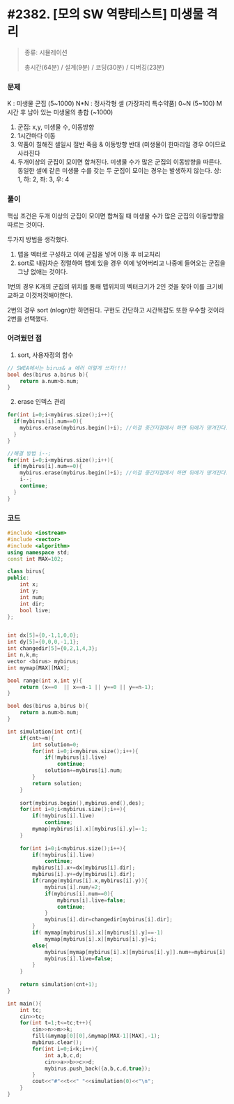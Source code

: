 # #2382. [모의 SW 역량테스트] 미생물 격리

> [문제]: https://swexpertacademy.com/main/code/problem/problemDetail.do?contestProbId=AV597vbqAH0DFAVl&categoryId=AV597vbqAH0DFAVl&categoryType=CODE&&&&&&
>
> 종류: 시뮬레이션
>
> 총시간(64분) / 설계(9분) / 코딩(30분) / 디버깅(23분)



### 문제

 K : 미생물 군집 (5~1000)
 N*N : 정사각형 셀 (가장자리 특수약품) 0~N (5~100)
 M 시간 후 남아 있는 미생물의 총합 (~1000)

 1. 군집: x,y, 미생물 수, 이동방향
 2. 1시간마다 이동
 3. 약품이 칠해진 셀일시 절반 죽음 & 이동방향 반대 (미생물이 한마리일 경우 0이므로 사라진다
 4. 두개이상의 군집이 모이면 합쳐진다. 미생물 수가 많은 군집의 이동방향을 따른다.
 동일한 셀에 같은 미생물 수를 갖는 두 군집이 모이는 경우는 발생하지 않는다.
 상: 1, 하: 2, 좌: 3, 우: 4

### 풀이

핵심 조건은 두개 이상의 군집이 모이면 합쳐질 때 미생물 수가 많은 군집의 이동방향을 따르는 것이다.

두가지 방법을 생각했다.

1. 맵을 벡터로 구성하고 이에 군집을 넣어 이동 후 비교처리
2. sort로 내림차순 정렬하여 맵에 있을 경우 이에 넣어버리고 나중에 들어오는 군집을 그냥 없애는 것이다. 

1번의 경우 K개의 군집의 위치를 통해 맵위치의 벡터크기가 2인 것을 찾아 이를 크기비교하고 이것저것해야한다. 

2번의 경우 sort (nlogn)만 하면된다. 구현도 간단하고 시간복잡도 또한 우수할 것이라 2번을 선택했다.



### 어려웠던 점

1. sort, 사용자정의 함수

``` c++
// SWEA에서는 birus& a 에러 이렇게 쓰자!!!!
bool des(birus a,birus b){
    return a.num>b.num;
}
```

2. erase 인덱스 관리

``` c++
for(int i=0;i<mybirus.size();i++){
  if(mybirus[i].num==0){
    mybirus.erase(mybirus.begin()+i); //이걸 중간지점에서 하면 뒤에가 땅겨진다.
  }
}

//해결 방법 i--;
for(int i=0;i<mybirus.size();i++){
  if(mybirus[i].num==0){
    mybirus.erase(mybirus.begin()+i); //이걸 중간지점에서 하면 뒤에가 땅겨진다.
    i--;
    continue;
  }
}
```



### 코드

``` c++
#include <iostream>
#include <vector>
#include <algorithm>
using namespace std;
const int MAX=102;

class birus{
public:
    int x;
    int y;
    int num;
    int dir;
    bool live;
};


int dx[5]={0,-1,1,0,0};
int dy[5]={0,0,0,-1,1};
int changedir[5]={0,2,1,4,3};
int n,k,m;
vector <birus> mybirus;
int mymap[MAX][MAX];

bool range(int x,int y){
    return (x==0  || x==n-1 || y==0 || y==n-1);
}

bool des(birus a,birus b){
    return a.num>b.num;
}

int simulation(int cnt){
    if(cnt>=m){
        int solution=0;
        for(int i=0;i<mybirus.size();i++){
            if(!mybirus[i].live)
                continue;
            solution+=mybirus[i].num;
        }
        return solution;
    }
    
    sort(mybirus.begin(),mybirus.end(),des);
    for(int i=0;i<mybirus.size();i++){
        if(!mybirus[i].live)
            continue;
        mymap[mybirus[i].x][mybirus[i].y]=-1;
    }
    
    for(int i=0;i<mybirus.size();i++){
        if(!mybirus[i].live)
            continue;
        mybirus[i].x+=dx[mybirus[i].dir];
        mybirus[i].y+=dy[mybirus[i].dir];
        if(range(mybirus[i].x,mybirus[i].y)){
            mybirus[i].num/=2;
            if(mybirus[i].num==0){
                mybirus[i].live=false;
                continue;
            }
            mybirus[i].dir=changedir[mybirus[i].dir];
        }
        if( mymap[mybirus[i].x][mybirus[i].y]==-1)
            mymap[mybirus[i].x][mybirus[i].y]=i;
        else{
            mybirus[mymap[mybirus[i].x][mybirus[i].y]].num+=mybirus[i].num;
            mybirus[i].live=false;
        }
    }
    
    return simulation(cnt+1);
}

int main(){
    int tc;
    cin>>tc;
    for(int t=1;t<=tc;t++){
        cin>>n>>m>>k;
        fill(&mymap[0][0],&mymap[MAX-1][MAX],-1);
        mybirus.clear();
        for(int i=0;i<k;i++){
            int a,b,c,d;
            cin>>a>>b>>c>>d;
            mybirus.push_back({a,b,c,d,true});
        }
        cout<<"#"<<t<<" "<<simulation(0)<<"\n";
    }
}


```

